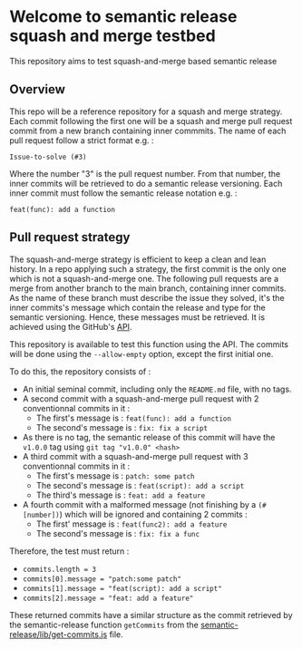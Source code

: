 # Welcome to semantic release squash and merge testbed

This repository aims to test squash-and-merge based semantic release


## Overview

This repo will be a reference repository for a squash and merge strategy.
Each commit following the first one will be a squash and merge pull request commit from a new branch containing inner commmits.
The name of each pull request follow a strict format e.g. :

`Issue-to-solve (#3)`

Where the number "3" is the pull request number.
From that number, the inner commits will be retrieved to do a semantic release versioning.
Each inner commit must follow the semantic release notation e.g. :

`feat(func): add a function`

## Pull request strategy

The squash-and-merge strategy is efficient to keep a clean and lean history.
In a repo applying such a strategy, the first commit is the only one which is not a squash-and-merge one.
The following pull requests are a merge from another branch to the main branch, containing inner commits.
As the name of these branch must describe the issue they solved, it's the inner commits's message which contain
the release and type for the semantic versioning.
Hence, these messages must be retrieved. It is achieved using the GitHub's [API](https://docs.github.com/en/rest/pulls/pulls?apiVersion=2022-11-28#list-commits-on-a-pull-request).

This repository is available to test this function using the API.
The commits will be done using the `--allow-empty` option, except the first initial one.

To do this, the repository consists of :
- An initial seminal commit, including only the `README.md` file, with no tags.
- A second commit with a squash-and-merge pull request with 2 conventionnal commits in it :
    - The first's message is : `feat(func): add a function`
    - The second's message is : `fix: fix a script`
- As there is no tag, the semantic release of this commit will have the `v1.0.0` tag using `git tag "v1.0.0" <hash>`
- A third commit with a squash-and-merge pull request with 3 conventionnal commits in it :
    - The first's message is : `patch: some patch`
    - The second's message is : `feat(script): add a script`
    - The third's message is : `feat: add a feature`
- A fourth commit with a malformed message (not finishing by a `(#[number])`) which will be ignored and containing 2 commits :
    - The first' message is : `feat(func2): add a feature`
    - The second's message is : `fix: fix a func`

Therefore, the test must return :
- `commits.length = 3`
- `commits[0].message = "patch:some patch"`
- `commits[1].message = "feat(script): add a script"`
- `commits[2].message = "feat: add a feature"`

These returned commits have a similar structure as the commit retrieved by the semantic-release function `getCommits` from the 
[semantic-release/lib/get-commits.js](https://github.com/semantic-release/semantic-release/blob/master/lib/get-commits.js) file.